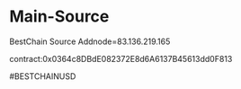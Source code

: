 # Main-Source
BestChain Source
 Addnode=83.136.219.165
 
 contract:0x0364c8DBdE082372E8d6A6137B45613dd0F813
 
 #BESTCHAINUSD
 
